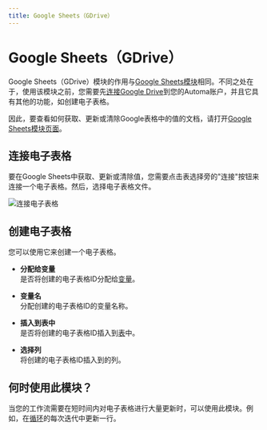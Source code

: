 ```yaml
---
title: Google Sheets（GDrive）
---
```


# Google Sheets（GDrive）

Google Sheets（GDrive）模块的作用与[Google Sheets模块](./google-sheets.md)相同。不同之处在于，使用该模块之前，您需要先[连接Google Drive](../integrations/google-drive.md)到您的Automa账户，并且它具有其他的功能，如创建电子表格。

因此，要查看如何获取、更新或清除Google表格中的值的文档，请打开[Google Sheets模块页面](./google-sheets.md)。

## 连接电子表格

要在Google Sheets中获取、更新或清除值，您需要点击表选择旁的"连接"按钮来连接一个电子表格。然后，选择电子表格文件。

![连接电子表格](/images/blocks/Frame_3_2_h8miwx.png)

## 创建电子表格
您可以使用它来创建一个电子表格。

- **分配给变量** <br>
  是否将创建的电子表格ID分配给[变量](../workflow/variables.md)。

- **变量名** <br>
  分配创建的电子表格ID的变量名称。

- **插入到表中** <br>
  是否将创建的电子表格ID插入到[表](../workflow/table.md)中。

- **选择列** <br>
  将创建的电子表格ID插入到的列。

## 何时使用此模块？
当您的工作流需要在短时间内对电子表格进行大量更新时，可以使用此模块。例如，在[循环](../workflow/looping.md)的每次迭代中更新一行。